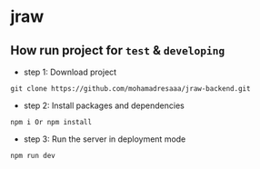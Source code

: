 # jraw

## How run project for `test` & `developing`

* step 1: Download project
```
git clone https://github.com/mohamadresaaa/jraw-backend.git
```

* step 2: Install packages and dependencies
```
npm i Or npm install
```

* step 3: Run the server in deployment mode
```
npm run dev
```